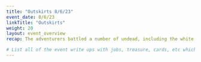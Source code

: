 ```yaml
---
title: "Outskirts 8/6/23"
event_date: 8/6/23
linkTitle: "Outskirts"
weight: 20
layout: event_overview
recap: The adventurers battled a number of undead, including the white bone.  This combat was difficult and almost killed some of the town.  The adventurers feel the white bone is too powerful for them to deal with currently.  A number of random townsfolk traveled to the outskirts to see what was going on.  A traveling merchant, Van Mullins was found to be a merchant of "sniffle shits" a blatant rip off of smelling salts.  Van Mullins was then determined to be a member of the thieves guild that created the doll golems to attack kinfolk and was interrogated.  During the interrogation and spirit showed up behind him and murdered him through a tattoo on his back.  The adventurers were able to fix a problem with the fire elementals (capturing lightning in a bottle) and an economic crisis by returning resources from a goblin camp to the craft guild.

# List all of the event write ups with jobs, treasure, cards, etc which can be used to generate the treasure and track the events.  They should probably be laid out similar to the schedule page.
---
```










